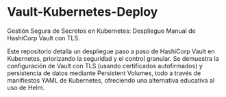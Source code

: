 # Vault-Kubernetes-Deploy
Gestión Segura de Secretos en Kubernetes: Despliegue Manual de HashiCorp Vault con TLS.

Este repositorio detalla un despliegue paso a paso de HashiCorp Vault en Kubernetes, priorizando la seguridad y el control granular. Se demuestra la configuración de Vault con TLS (usando certificados autofirmados) y persistencia de datos mediante Persistent Volumes, todo a través de manifiestos YAML de Kubernetes, ofreciendo una alternativa educativa al uso de Helm.
